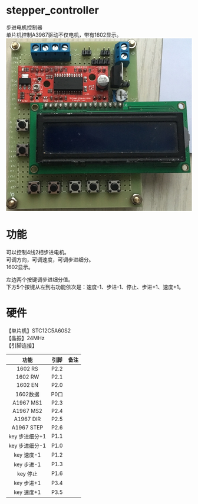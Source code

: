 # stepper_controller
步进电机控制器  
单片机控制A3967驱动不仅电机，带有1602显示。  
![stepper_controller.jpg](https://github.com/nicekwell/stepper_controller/raw/master/stepper_controller.jpg)

# 功能
可以控制4线2相步进电机。  
可调方向，可调速度，可调步进细分。  
1602显示。

左边两个按键调步进细分值。  
下方5个按键从左到右功能依次是：速度-1、步进-1、停止、步进+1、速度+1。

# 硬件
【单片机】STC12C5A60S2  
【晶振】24MHz  
【引脚连接】

功能 | 引脚 | 备注
:-: | :-: | :-:
1602 RS | P2.2 |
1602 RW | P2.1 |
1602 EN | P2.0 |
1602数据 | P0口 |
A1967 MS1 | P2.3 |
A1967 MS2 | P2.4 |
A1967 DIR | P2.5 |
A1967 STEP | P2.6 |
key 步进细分+1 | P1.1 |
key 步进细分-1 | P1.0 |
key 速度-1 | P1.2 |
key 步进-1 | P1.3 |
key 停止 | P1.6 |
key 步进+1 | P3.4 |
key 速度+1 | P3.5 | 



